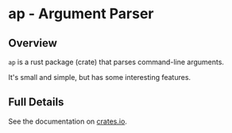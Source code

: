 # ap - Argument Parser

## Overview

`ap` is a rust package (crate) that parses command-line arguments.

It's small and simple, but has some interesting features.

## Full Details

See the documentation on [crates.io](https://crates.io/crates/ap).
